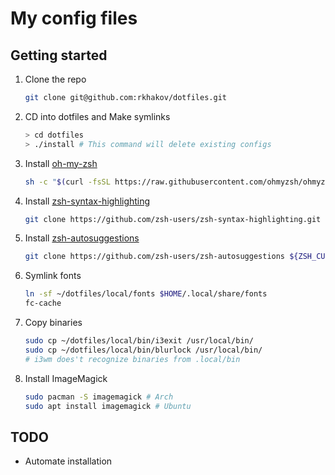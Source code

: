 # My config files

## Getting started
1. Clone the repo
    ```bash
    git clone git@github.com:rkhakov/dotfiles.git
    ```
1. CD into dotfiles and Make symlinks
    ```bash
    > cd dotfiles
    > ./install # This command will delete existing configs
    ```
1. Install [oh-my-zsh](https://github.com/ohmyzsh/ohmyzsh)
    ```bash
    sh -c "$(curl -fsSL https://raw.githubusercontent.com/ohmyzsh/ohmyzsh/master/tools/install.sh)"
    ```
1. Install [zsh-syntax-highlighting](https://github.com/zsh-users/zsh-syntax-highlighting)
    ```bash
    git clone https://github.com/zsh-users/zsh-syntax-highlighting.git ${ZSH_CUSTOM:-~/.oh-my-zsh/custom}/plugins/zsh-syntax-highlighting
    ```
1. Install [zsh-autosuggestions](https://github.com/zsh-users/zsh-autosuggestions)
    ```bash
    git clone https://github.com/zsh-users/zsh-autosuggestions ${ZSH_CUSTOM:-~/.oh-my-zsh/custom}/plugins/zsh-autosuggestions
    ```
1. Symlink fonts
    ```bash
    ln -sf ~/dotfiles/local/fonts $HOME/.local/share/fonts
    fc-cache
    ```
1. Copy binaries
    ```bash
    sudo cp ~/dotfiles/local/bin/i3exit /usr/local/bin/
    sudo cp ~/dotfiles/local/bin/blurlock /usr/local/bin/
    # i3wm does't recognize binaries from .local/bin
    ```
1. Install ImageMagick
    ```bash
    sudo pacman -S imagemagick # Arch
    sudo apt install imagemagick # Ubuntu
    ```

## TODO
* Automate installation
